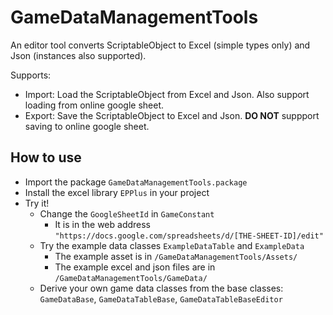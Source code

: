 # GameDataManagementTools
An editor tool converts ScriptableObject to Excel (simple types only) and Json (instances also supported).

Supports:
- Import: Load the ScriptableObject from Excel and Json. Also support loading from online google sheet.
- Export: Save the ScriptableObject to Excel and Json. **DO NOT** suppport saving to online google sheet.

## How to use
- Import the package `GameDataManagementTools.package`
- Install the excel library `EPPlus` in your project
- Try it!
  - Change the `GoogleSheetId` in `GameConstant`
    - It is in the web address `"https://docs.google.com/spreadsheets/d/[THE-SHEET-ID]/edit"`
  - Try the example data classes `ExampleDataTable` and `ExampleData`
    - The example asset is in `/GameDataManagementTools/Assets/`
    - The example excel and json files are in `/GameDataManagementTools/GameData/`
  - Derive your own game data classes from the base classes: `GameDataBase`, `GameDataTableBase`, `GameDataTableBaseEditor`
